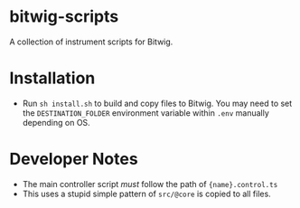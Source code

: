 # bitwig-scripts

A collection of instrument scripts for Bitwig.

# Installation

- Run `sh install.sh` to build and copy files to Bitwig. You may need to set the `DESTINATION_FOLDER` environment variable within `.env` manually depending on OS.

# Developer Notes

- The main controller script _must_ follow the path of `{name}.control.ts`
- This uses a stupid simple pattern of `src/@core` is copied to all files.
